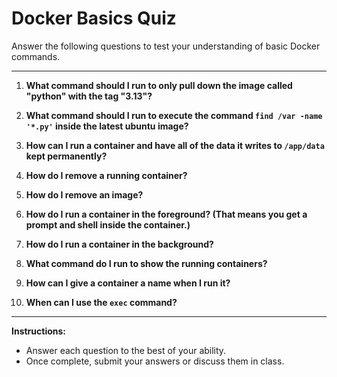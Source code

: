 # Docker Basics Quiz

Answer the following questions to test your understanding of basic Docker commands.

---

1. **What command should I run to only pull down the image called "python" with the tag "3.13"?**

2. **What command should I run to execute the command `find /var -name '*.py'` inside the latest ubuntu image?**

3. **How can I run a container and have all of the data it writes to `/app/data` kept permanently?**

4. **How do I remove a running container?**

5. **How do I remove an image?**

6. **How do I run a container in the foreground? (That means you get a prompt and shell inside the container.)**

7. **How do I run a container in the background?**

8. **What command do I run to show the running containers?**

9. **How can I give a container a name when I run it?**

10. **When can I use the `exec` command?**

---

**Instructions:**  
- Answer each question to the best of your ability.  
- Once complete, submit your answers or discuss them in class.
